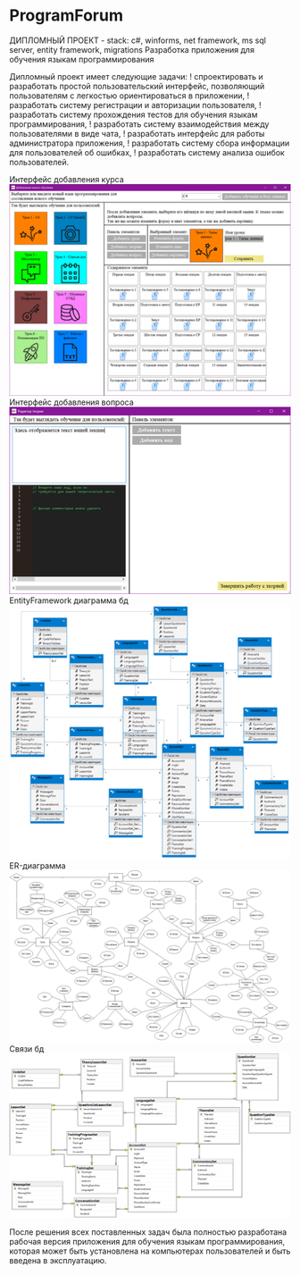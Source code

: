 # ProgramForum

ДИПЛОМНЫЙ ПРОЕКТ - stack: c#, winforms, net framework, ms sql server, entity framework, migrations
Разработка приложения для обучения языкам программирования

Дипломный проект имеет следующие задачи:
! спроектировать и разработать простой пользовательский интерфейс, позволяющий пользователям с легкостью ориентироваться в приложении,
! разработать систему регистрации и авторизации пользователя,
! разработать систему прохождения тестов для обучения языкам программирования,
! разработать систему взаимодействия между пользователями в виде чата,
! разработать интерфейс для работы администратора приложения,
! разработать систему сбора информации для пользователей об ошибках,
! разработать систему анализа ошибок пользователей.

Интерфейс добавления курса
![alt text](screenshots/1-интерфейс.png "Интерфейс добавления курса")
Интерфейс добавления вопроса
![alt text](screenshots/screen1.png "Интерфейс добавления вопроса")
EntityFramework диаграмма бд
![alt text](screenshots/EntityDesignerDiagram.png "EntityFramework диаграмма бд")
ER-диаграмма
![alt text](screenshots/erd.png "ER-диаграмма")
Связи бд
![alt text](screenshots/ssms-edm.png "Связи бд")

После решения всех поставленных задач была полностью разработана рабочая версия приложения для обучения языкам программирования, которая может быть установлена на компьютерах пользователей и быть введена в эксплуатацию.
